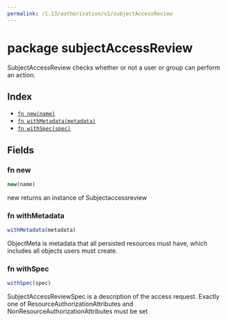 ```yaml
---
permalink: /1.13/authorization/v1/subjectAccessReview
---
```


# package subjectAccessReview

SubjectAccessReview checks whether or not a user or group can perform an action.

## Index

* [`fn new(name)`](#fn-new)
* [`fn withMetadata(metadata)`](#fn-withmetadata)
* [`fn withSpec(spec)`](#fn-withspec)

## Fields

### fn new

```ts
new(name)
```

new returns an instance of Subjectaccessreview

### fn withMetadata

```ts
withMetadata(metadata)
```

ObjectMeta is metadata that all persisted resources must have, which includes all objects users must create.

### fn withSpec

```ts
withSpec(spec)
```

SubjectAccessReviewSpec is a description of the access request.  Exactly one of ResourceAuthorizationAttributes and NonResourceAuthorizationAttributes must be set
